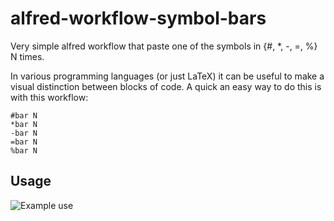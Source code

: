 # alfred-workflow-symbol-bars
Very simple alfred workflow that paste one of the symbols in {#, *, -, =, %} N times.

In various programming languages (or just LaTeX) it can be useful to make a visual distinction between blocks of code. A quick an easy way to do this is with this workflow:

```
#bar N
*bar N
-bar N
=bar N
%bar N
```

## Usage
![Example use](https://i.imgur.com/IRjLniy.gif)
